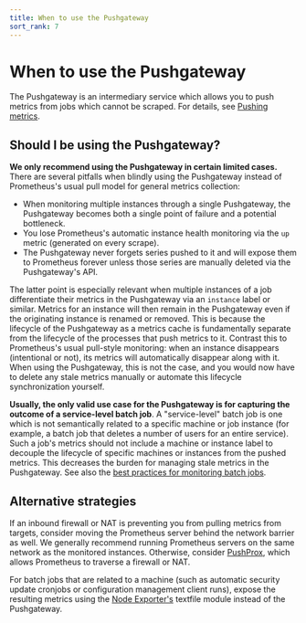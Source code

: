 ```yaml
---
title: When to use the Pushgateway
sort_rank: 7
---
```


# When to use the Pushgateway

The Pushgateway is an intermediary service which allows you to push metrics
from jobs which cannot be scraped. For details, see [Pushing metrics](/docs/instrumenting/pushing/).

## Should I be using the Pushgateway?

**We only recommend using the Pushgateway in certain limited cases.** There are
several pitfalls when blindly using the Pushgateway instead of Prometheus's
usual pull model for general metrics collection:

* When monitoring multiple instances through a single Pushgateway, the
  Pushgateway becomes both a single point of failure and a potential
  bottleneck.
* You lose Prometheus's automatic instance health monitoring via the `up`
  metric (generated on every scrape).
* The Pushgateway never forgets series pushed to it and will expose them to
  Prometheus forever unless those series are manually deleted via the
  Pushgateway's API.

The latter point is especially relevant when multiple instances of a job
differentiate their metrics in the Pushgateway via an `instance` label or
similar. Metrics for an instance will then remain in the Pushgateway even if
the originating instance is renamed or removed. This is because the lifecycle
of the Pushgateway as a metrics cache is fundamentally separate from the
lifecycle of the processes that push metrics to it. Contrast this to
Prometheus's usual pull-style monitoring: when an instance disappears
(intentional or not), its metrics will automatically disappear along with it.
When using the Pushgateway, this is not the case, and you would now have to
delete any stale metrics manually or automate this lifecycle synchronization
yourself.

**Usually, the only valid use case for the Pushgateway is for capturing the
outcome of a service-level batch job**.  A "service-level" batch job is one
which is not semantically related to a specific machine or job instance (for
example, a batch job that deletes a number of users for an entire service).
Such a job's metrics should not include a machine or instance label to decouple
the lifecycle of specific machines or instances from the pushed metrics. This
decreases the burden for managing stale metrics in the Pushgateway. See also
the [best practices for monitoring batch jobs](/docs/practices/instrumentation/#batch-jobs).

## Alternative strategies

If an inbound firewall or NAT is preventing you from pulling metrics from
targets, consider moving the Prometheus server behind the network barrier as
well. We generally recommend running Prometheus servers on the same network as
the monitored instances.  Otherwise, consider [PushProx](https://github.com/RobustPerception/PushProx),
which allows Prometheus to traverse a firewall or NAT.

For batch jobs that are related to a machine (such as automatic
security update cronjobs or configuration management client runs), expose the
resulting metrics using the [Node Exporter's](https://github.com/prometheus/node_exporter)
textfile module instead of the Pushgateway.
